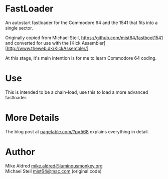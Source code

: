 # FastLoader

An autostart fastloader for the Commodore 64 and the 1541 that fits
into a single sector.

Originally copied from Michael Steil,
https://github.com/mist64/fastboot1541 and converted for use with the
[Kick Assembler][http://www.theweb.dk/KickAssembler/].

At this stage, it's main intention is for me to learn Commodore 64
coding.

# Use

This is intended to be a chain-load, use this to load a more advanced
fastloader.

# More Details

The blog post at
[pagetable.com/?p=568](http://www.pagetable.com/?p=568) explains
everything in detail.

# Author
Mike Aldred <mike.aldred@luminousmonkey.org> <br/>
Michael Steil <mist64@mac.com> (original code)
